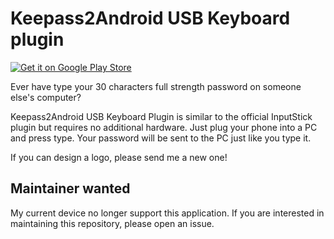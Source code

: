 # Keepass2Android USB Keyboard plugin

<a href="https://play.google.com/store/apps/details?id=th.in.whs.k2ausbkbd"><img src="https://developer.android.com/images/brand/en_generic_rgb_wo_60.png" alt="Get it on Google Play Store"></a>

Ever have type your 30 characters full strength password on someone else's computer?

Keepass2Android USB Keyboard Plugin is similar to the official InputStick plugin but requires no additional hardware. Just plug your phone into a PC and press type. Your password will be sent to the PC just like you type it.

If you can design a logo, please send me a new one!

## Maintainer wanted

My current device no longer support this application. If you are interested in maintaining this repository, please open an issue.
